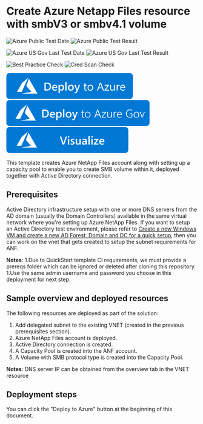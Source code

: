 # Create Azure Netapp Files resource with smbV3 or smbv4.1 volume

![Azure Public Test Date](https://azurequickstartsservice.blob.core.windows.net/badges/101-anf-smb-volume/PublicLastTestDate.svg)
![Azure Public Test Result](https://azurequickstartsservice.blob.core.windows.net/badges/101-anf-smb-volume/PublicDeployment.svg)

![Azure US Gov Last Test Date](https://azurequickstartsservice.blob.core.windows.net/badges/101-anf-smb-volume/FairfaxLastTestDate.svg)
![Azure US Gov Last Test Result](https://azurequickstartsservice.blob.core.windows.net/badges/101-anf-smb-volume/FairfaxDeployment.svg)

![Best Practice Check](https://azurequickstartsservice.blob.core.windows.net/badges/101-anf-smb-volume/BestPracticeResult.svg)
![Cred Scan Check](https://azurequickstartsservice.blob.core.windows.net/badges/101-anf-smb-volume/CredScanResult.svg)

[![Deploy To Azure](https://raw.githubusercontent.com/Azure/azure-quickstart-templates/master/1-CONTRIBUTION-GUIDE/images/deploytoazure.svg?sanitize=true)](https://portal.azure.com/#create/Microsoft.Template/uri/https%3A%2F%2Fraw.githubusercontent.com%2FAzure%2Fazure-quickstart-templates%2Fmaster%2F101-anf-smb-volume%2Fazuredeploy.json)
[![Deploy To Azure US Gov](https://raw.githubusercontent.com/Azure/azure-quickstart-templates/master/1-CONTRIBUTION-GUIDE/images/deploytoazuregov.svg?sanitize=true)](https://portal.azure.us/#create/Microsoft.Template/uri/https%3A%2F%2Fraw.githubusercontent.com%2FAzure%2Fazure-quickstart-templates%2Fmaster%2F101-anf-smb-volume%2Fazuredeploy.json)
[![Visualize](https://raw.githubusercontent.com/Azure/azure-quickstart-templates/master/1-CONTRIBUTION-GUIDE/images/visualizebutton.svg?sanitize=true)](http://armviz.io/#/?load=https%3A%2F%2Fraw.githubusercontent.com%2FAzure%2Fazure-quickstart-templates%2Fmaster%2F101-anf-smb-volume%2Fazuredeploy.json)

This template creates Azure NetApp Files account along with setting up a capacity pool to enable you to create SMB volume within it, deployed together with Active Directory connection.

## Prerequisites

Active Directory infrastructure setup with one or more DNS servers from the AD domain (usually the Domain Controllers) available in the same virtual network where you're setting up Azure NetApp Files. If you want to setup an Active Directory test environment, please refer to [Create a new Windows VM and create a new AD Forest, Domain and DC for a quick setup](https://github.com/Azure/azure-quickstart-templates/tree/master/active-directory-new-domain#create-a-new-windows-vm-and-create-a-new-ad-forest-domain-and-dc), then you can work on the vnet that gets created to setup the subnet requirements for ANF.

**Notes**: 
1.Due to QuickStart template CI requirements, we must provide a prereqs folder which can be ignored or deleted after cloning this repository.
1.Use the same admin username and password you choose in this deployment for next step.

## Sample overview and deployed resources

The following resources are deployed as part of the solution:
1. Add delegated subnet to the existing VNET (created in the previous prerequisites section).
1. Azure NetApp Files account is deployed.
1. Active Directory connection is created.
1. A Capacity Pool is created into the ANF account.
1. A Volume with SMB protocol type is created into the Capacity Pool.

**Notes**: DNS server IP can be obtained from the overview tab in the VNET resource

## Deployment steps

You can click the "Deploy to Azure" button at the beginning of this document.